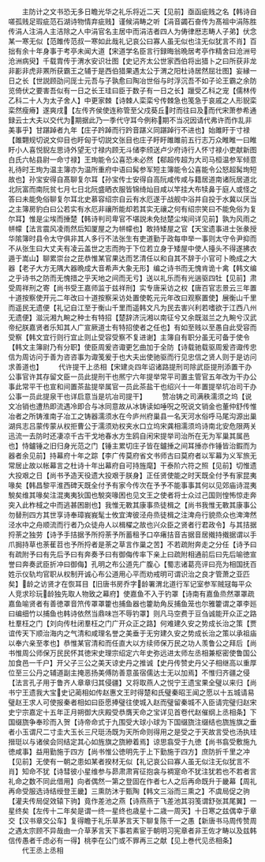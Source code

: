 <!-- { "loadSidebar": true } -->
　　主防计之文书恐无多日瞻光华之礼乐将近二天【见前】亟函疵贱之名【韩诗自嗟孤贱足瑕疵范石湖诗物情弃疵贱】谨候涓畴之听【涓音蠲石奋传为髙祖中涓陈胜传涓人注涓人主洁除之人中涓官名主居中而涓洁者四人为俦律厯志畴人子弟】伏念某一寒无似【范雎传范叔一寒如此哉礼记哀公曰寡人虽无似也注无似犹言不肖】百拙有余十年身事于考亭未闻大道【宋道学名臣言行録晦翁晩居考亭作精舍曰沧洲号沧洲病臾】千载胄传于渭水安识壮图【史记齐太公世家西伯将出猎卜之曰所获非龙非彲非虎非罴所获霸王之辅于是西伯猎果遇太公于渭之阳杜诗居然屈壮图】妄縁一日之长【世説顾劭问厐士元吾与子孰愈曰陶冶世俗与时浮沉吾不如子论王霸之余防览倚伏之要害吾似有一日之长王珪曰臣于数子有一日之长】躐受乙科之宠【儒林传乙科二十人为太子舍人】中更家棘【诗棘人栾栾兮传棘急也笺急于哀戚之人形貎栾栾然瘦瘠】遂爽戌【左传齐侯使连称管至父戍葵丘时而往曰及而代宋萧参希通録云士大夫以交代为期据此乃一季代守耳今例称期不当况因请代弗许而作乱非美事乎】甘踸踔者九年【庄子趻踔而行趻音踸义同踸踔行不进也】始雎盱于寸禄【雎翾规切说文仰目也盱匈于切説文张目也庄子盱盱雎雎前五行志万众睢睢一曰睢盱小人喜悦貎左思诗外望无寸禄内顾无斗储李颀送卢少府诗行人怀寸禄小吏献新图白氏六帖县尉一命寸禄】王珣能令公喜恐未必然【郗超传超为大司马桓温参军倾意礼待时王珣为温主簿亦为温所重府中语曰髯参军短主簿能令公喜能令公怒超髯珣短故也】孙宝安得自髙聊复尔耳【孙宝传士安得自高阮咸传咸与籍居道南诸阮居道北北阮富而南阮贫七月七日北阮盛晒衣服皆锦绮灿目咸以竿挂大布犊鼻于庭人或怪之答曰未能免俗聊复尔耳北史慕容绍宗自云有水厄遂于战舰中浴并自投于水冀以厌当之主簿房豹白曰公若实有水厄非禳所能却若其实无禳之何有绍宗笑曰不能免俗为复尔耳】惟是尘埃而捶楚【韩诗判司卑官不堪説未免挞楚尘埃间详见前】孰为风雨之帡幪【法言震风凌雨然后知厦屋之为帡幪也】敢持矮屋之官【天宝遗事进士张彖授华隂簿时县令太守俱非其人多行不法张生有吏道勤于政每申举一事则太守令尹抑而不从张生曰大丈夫有凌云盖世之志而拘于下位若立身于矮屋中使人擡头不得遂拂衣遁于嵩山】聊累崇台之芘恭惟某官果达而艺清任以和自其不辞于小官可卜晩成之大器【老子大方无隅大器晩成大音希声大象无形】编之诗书而无愧肯诡十禽【韩文编之乎诗书之防而无愧措之乎天地之间而无亏】送以礼乐而有光遄驱四牡【见前】肃受周祥刑之寄【尚书受王嘉师监于兹祥刑】实专唐采访之权【唐百官志景云三年置十道按察使开元二年改曰十道按察采访处置使乾元元年改曰观察置使】展衡山千里而遥民无遗便【礼记自江至于衡山千里而遥韩文凡为民去害兴利若嗜欲于江西八州无遗便】滋沅湘九畹之种士有特招【楚辞济沅湘以南征兮又余既滋兰之九畹兮汉武帝纪朕嘉贤者乐知其人广宣厥道士有特招使者之任也】有如至贱以至愚自此受容而受察【韩文宜行则行宜止则止受容受察不复进谢】主簿自有职分虽无可备于使令【韩文主簿尉乃有分职】使臣周爰咨诹更乞曲加于全防【诗载驰载驱周爰咨诹传忠信为周访问于善为咨咨事为诹笺爰于也大夫出使驰驱而行见忠信之贤人则于是访问求善道也】
　　代许提干上丞相【宋建炎四年诏诸路提刑司除武臣提刑添置干办公事官许其存留文臣一员此提刑干也熈宁六年提举常平司置主管官五年改为干办公事此常平干也宣和间置茶盐提举属官一员此茶盐干也绍兴十一年置提举坑冶司干办公事一员此提泉干也详启意当是坑冶司提干】
　　赞冶铸之司满秩濡须之坞【说文冶销也遭热即流遇冷即合与冰同意故从冰铸读如唾呪之呪说文销金也董仲舒传惟冶者之所铸淮南子冶工之铸器濡须水在今庐州府巢县一名天河水俗呼马尾沟源出巢湖呉志吕蒙传蒙从权拒曹公于濡须劝权夹水口立坞宋龚相濡须坞诗南北安危限两关迅流一去防时还凄凉千古干戈地春水方生鸥自闲宋提举司治所在无为军巢其属邑也】恃鑪锤之旧归身光范之门【锤主累切庄子皆在鑪捶之间耳捶亦作锤皆治鍜而为器者余见前】持幕府十年之踪【李广传莫府省文书师古曰莫府者以军幕为义军旅无常居止故以帐幕言之杜诗十年出幕府自可持旌麾】干泰阶六符之照【见前】切惟遗大投艰之日【尚书予造天役遗大投艰于朕身】正任贤使能之时天既全付予有家昆夷喙矣【韩昌黎平淮西碑天既全付予有家今传次在予予不能事事其何以见郊庙诗混夷駾矣维其喙矣注混夷夷狄国也駾突喙困也见文王之使者将士众过己国则惶怖惊走奔突入此柞棫之中而逃甚困剧也】我惟无斁其康事烝徒楫之【尚书我惟无斁其康事公勿替刑四方其世享诗奉璋峩峩髦士攸宜渒彼泾舟烝徒楫之注渒舟行貌烝众也渒渒然泾水中之舟顺流而行者乃众徒舟人以楫櫂之故也兴众臣之贤者行君政令】与其拮据捋荼之独劳【诗予手拮据予所捋荼予所蓄租予口卒瘏拮音吉据音居撠持撠据谓以手爪挶持草也荼萑苕也予所捋者是荼之草言作巢之苦】不若疏附奔走之分任【诗予曰有疏附予曰有先后予曰有奔奏予曰有御侮传率下亲上曰疏附相通前后曰先后喻徳宣誉曰奔奏武臣折冲曰御侮】孔明之布公道先广腹心【蜀志诸葛亮评曰亮为相国抚百姓示仪轨均官职从权制开诚心布公道用心平而劝戒明可谓识治之良才管萧之亚匹矣】龄之访贤才在恢耳目【旧唐书房乔字龄署渭北道行军记室参军贼冦每平众人竞求珍玩龄独先取人物致之幕府】使嘉鱼不入于钓罩【诗南有嘉鱼烝然罩罩疏嘉鱼喻贤者有善徳罩音笊传罩罩籗也捕鱼器也籗助角反捕鱼笼也尔雅籗谓之罩李廵曰编细竹以捕鱼也韩诗依然当鼎味岂不辱钓罩】则凡马空费于豆刍诚能开众正之路杜羣枉之门【刘向传杜闭羣枉之门广开众正之路】何难建久安之势成长治之策【贾谊传天下顺治海内之气清和咸理名誉之美垂于无穷建久安之势成长治之策以承祖庙以奉六亲至孝也】恭惟某官清和而任直大以方续师保万民之功人羡鲁公之拜后【尚书惟周公师保万民民怀其徳宋史理宗绍定六年史弥远进太师左丞相兼枢密使鲁国公加食邑一千户】开父子三公之美天谅史丹之推诚【史丹传赞史丹父子相继高以重厚位至三公丹之辅道副主掩恶扬美傅防善意虽宿儒达士无以加焉】不惟归齐疆之侵【法言孔子用于鲁齐人章章归其侵疆】又将取燕人之悦宁王遗宝果全璧以来归【尚书宁王遗我大宝史记蔺相如传赵惠文王时得楚和氏璧秦昭王闻之愿以十五城请易璧赵王求人可使报秦者相如曰臣愿捧璧往使城入赵而璧留秦城不入臣请完璧归赵宋史宁宗嘉定十五年正月朔御大庆殿受恭膺天命之宝详见首卷代赵催纲上丞相条】下国缀旒争奉珍而入贺【诗帝命式于九围受大球小球为下国缀旒注缀结也旒旌旗之垂者小玉谓尺二寸圭大玉长三尺珽汤既为天所命则得用之是受之于天故言受也汤执珪搢珽以与诸侯会同结定其心如旌旗之旒縿着焉】谅思翕受于九徳【尚书翕受敷施九徳咸事】益用勤施于四方【尚书惟公徳明先于上下勤施于四方】庶防折千里之冲【见前】无使有一朝之患如某者揆材无似【礼记哀公曰寡人虽无似注无似犹言不肖】知命不犹【诗彗彼小星维参与昴肃肃宵征抱衾与裯寔命不犹注犹若也不若者言礼命之数不同此借用】向者偶然一第之登固在作者七人之后再命既升于畿幕【周礼再命受服选诗结绶登王畿】三熏防沐于甄陶【韩文三浴而三熏之】不虞局促之驹【灌夫传局促效辕下驹】竟作差池之燕【诗燕燕于飞差池其羽笺谓舒张其尾翼】一星终矣【左传十二年矣是谓一终一星终也歳星十二歳一周天】十日寒之兹偶幸于章交【汉书章交公车】复得瞻于礼乐草茅言天下聊复陈千一之愚【新唐书马周传赞周之遇太宗顾不异哉由一介草茅言天下事若素宦于朝明习宪章者非王佐才畴以及兹韩信传愚者千虑必有一得】桃李在公门或不罪再三之献【见上巻代见丞相条】
　　代王丞上丞相

